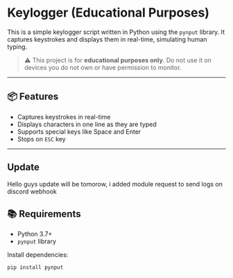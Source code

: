 # Keylogger (Educational Purposes)

This is a simple keylogger script written in Python using the `pynput` library. It captures keystrokes and displays them in real-time, simulating human typing.

> ⚠️ This project is for **educational purposes only**. Do not use it on devices you do not own or have permission to monitor.

---

## 📦 Features

- Captures keystrokes in real-time
- Displays characters in one line as they are typed
- Supports special keys like Space and Enter
- Stops on `ESC` key

---

## Update
Hello guys update will be tomorow, i added module request to send logs on discord webhook


## 📚 Requirements

- Python 3.7+
- `pynput` library

Install dependencies:

```bash
pip install pynput



